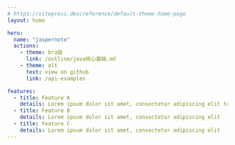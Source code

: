 ```yaml
---
# https://vitepress.dev/reference/default-theme-home-page
layout: home

hero:
  name: "jaspernote"
  actions:
    - theme: bra础
      link: /outline/java核心基础.md
    - theme: alt
      text: view on github
      link: /api-examples

features:
  - title: Feature A
    details: Lorem ipsum dolor sit amet, consectetur adipiscing elit text
  - title: Feature B
    details: Lorem ipsum dolor sit amet, consectetur adipiscing elit
  - title: Feature C
    details: Lorem ipsum dolor sit amet, consectetur adipiscing elit
---
```


